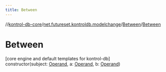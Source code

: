```yaml
---
title: Between
---
```

//[kontrol-db-core](../../../index.html)/[net.futureset.kontroldb.modelchange](../index.html)/[Between](index.html)/[Between](-between.html)



# Between



[core engine and default templates for kontrol-db]\
constructor(subject: [Operand](../-operand/index.html), a: [Operand](../-operand/index.html), b: [Operand](../-operand/index.html))




